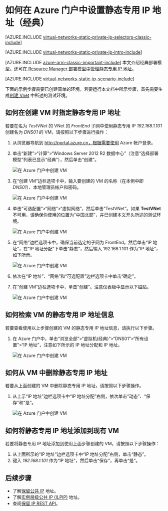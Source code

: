 <!-- not suitable for Mooncake -->

<properties 
   pageTitle="如何使用 Azure 门户在经典模式下设置静态专用 IP | Azure"
   description="了解静态专用 IP 以及如何使用 Azure 门户在经典模式下管理它们"
   services="virtual-network"
   documentationCenter="na"
   authors="telmosampaio"
   manager="carmonm"
   editor="tysonn"
   tags="azure-service-management"
/>
<tags 
	ms.service="virtual-network"
	ms.date="02/04/2016"
	wacn.date=""/>

# 如何在 Azure 门户中设置静态专用 IP 地址（经典）

[AZURE.INCLUDE [virtual-networks-static-private-ip-selectors-classic-include](../includes/virtual-networks-static-private-ip-selectors-classic-include.md)]

[AZURE.INCLUDE [virtual-networks-static-private-ip-intro-include](../includes/virtual-networks-static-private-ip-intro-include.md)]

[AZURE.INCLUDE [azure-arm-classic-important-include](../includes/azure-arm-classic-important-include.md)] 本文介绍经典部署模型。还可[在 Resource Manager 部署模型中管理静态专用 IP 地址](/documentation/articles/virtual-networks-static-private-ip-arm-pportal)。

[AZURE.INCLUDE [virtual-networks-static-ip-scenario-include](../includes/virtual-networks-static-ip-scenario-include.md)]

下面的示例步骤需要已创建简单的环境。若要运行本文档中所示步骤，首先需要生成[创建 Vnet](/documentation/articles/virtual-networks-create-vnet-classic-pportal) 中所述的测试环境。

## 如何在创建 VM 时指定静态专用 IP 地址
若要在名为 *TestVNet* 的 VNet 的 *FrontEnd* 子网中使用静态专用 IP *192.168.1.101* 创建名为 *DNS01* 的 VM，请按照以下步骤进行操作：

1. 从浏览器导航到 http://portal.azure.cn，根据需要使用 Azure 帐户登录。
2. 单击“新建”>“计算”>“Windows Server 2012 R2 数据中心”（注意“选择部署模型”列表已显示“经典”），然后单击“创建”。

	![在 Azure 门户中创建 VM](./media/virtual-networks-static-ip-classic-pportal/figure01.png)

3. 在“创建 VM”边栏选项卡中，输入要创建的 VM 的名称（在本例中即 *DNS01*）、本地管理员帐户和密码。

	![在 Azure 门户中创建 VM](./media/virtual-networks-static-ip-classic-pportal/figure02.png)

4. 单击“可选配置”>“网络”>“虚拟网络”，然后单击“TestVNet”。如果 **TestVNet** 不可用，请确保你使用的位置为“中国北部”，并已创建本文开头所述的测试环境。

	![在 Azure 门户中创建 VM](./media/virtual-networks-static-ip-classic-pportal/figure03.png)

5. 在“网络”边栏选项卡中，确保当前选定的子网为 FrontEnd，然后单击“IP 地址”，在“IP 地址分配”下单击“静态”，然后输入 192.168.1.101 作为“IP 地址”，如下所示。

	![在 Azure 门户中创建 VM](./media/virtual-networks-static-ip-classic-pportal/figure04.png)

6. 依次在“IP 地址”、“网络”和“可选配置”边栏选项卡中单击“确定”。
7. 在“创建 VM”边栏选项卡中，单击“创建”。注意仪表板中显示以下磁贴。

	![在 Azure 门户中创建 VM](./media/virtual-networks-static-ip-classic-pportal/figure05.png)

## 如何检索 VM 的静态专用 IP 地址信息

若要查看使用以上步骤创建的 VM 的静态专用 IP 地址信息，请执行以下步骤。

1. 在 Azure 门户中，单击“浏览全部”>“虚拟机(经典)”>“DNS01”>“所有设置”>“IP 地址”，注意如下所示的 IP 地址分配和 IP 地址。

	![在 Azure 门户中创建 VM](./media/virtual-networks-static-ip-classic-pportal/figure06.png)

## 如何从 VM 中删除静态专用 IP 地址
若要从上面创建的 VM 中删除静态专用 IP 地址，请按照以下步骤操作。
	
1. 从上示“IP 地址”边栏选项卡中“IP 地址分配”右侧，依次单击“动态”、“保存”和“是”。

	![在 Azure 门户中创建 VM](./media/virtual-networks-static-ip-classic-pportal/figure07.png)

## 如何将静态专用 IP 地址添加到现有 VM
若要将静态专用 IP 地址添加到使用上面步骤创建的 VM，请按照以下步骤操作：

1. 从上面所示的“IP 地址”边栏选项卡中“IP 地址分配”右侧，单击“静态”。
2. 键入 *192.168.1.101* 作为“IP 地址”，然后单击“保存”，再单击“是”。

## 后续步骤

- 了解[保留公共 IP](/documentation/articles/virtual-networks-reserved-public-ip) 地址。
- 了解[实例层级公共 IP (ILPIP)](/documentation/articles/virtual-networks-instance-level-public-ip) 地址。
- 查阅[保留 IP REST API](https://msdn.microsoft.com/zh-cn/library/azure/dn722420.aspx)。

<!---HONumber=Mooncake_Quality_Review_1215_2016-->